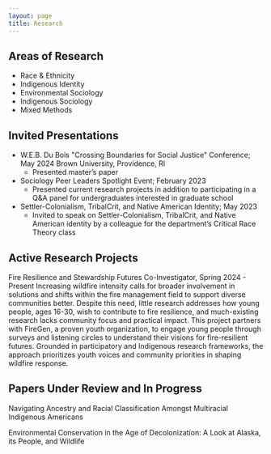 ```yaml
---
layout: page
title: Research
---
```


**Areas of Research**
-
- Race & Ethnicity
- Indigenous Identity
- Environmental Sociology
- Indigenous Sociology
- Mixed Methods

**Invited Presentations**
-
- W.E.B. Du Bois "Crossing Boundaries for Social Justice" Conference; May 2024
  Brown University, Providence, RI
  - Presented master’s paper
- Sociology Peer Leaders Spotlight Event; February 2023
  - Presented current research projects in addition to participating in a Q&A panel for undergraduates interested in graduate school
- Settler-Colonialism, TribalCrit, and Native American Identity; May 2023
  - Invited to speak on Settler-Colonialism, TribalCrit, and Native American identity by a colleague for the department’s Critical Race 
 Theory class

**Active Research Projects**
-
Fire Resilience and Stewardship Futures
  Co-Investigator, Spring 2024 - Present
Increasing wildfire intensity calls for broader involvement in solutions and shifts within the fire management field to support diverse communities better. Despite this need, little research addresses how young people, ages 16-30, wish to contribute to fire resilience, and much-existing research lacks community focus and practical impact. This project partners with FireGen, a proven youth organization, to engage young people through surveys and listening circles to understand their visions for fire-resilient futures. Grounded in participatory and Indigenous research frameworks, the approach prioritizes youth voices and community priorities in shaping wildfire response.

**Papers Under Review and In Progress**
-
Navigating Ancestry and Racial Classification Amongst Multiracial Indigenous Americans

Environmental Conservation in the Age of Decolonization: A Look at Alaska, its People, and Wildlife


